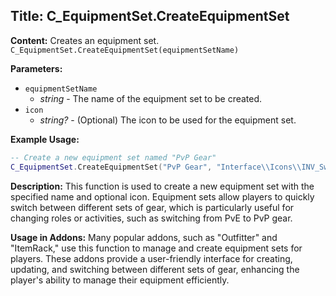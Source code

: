## Title: C_EquipmentSet.CreateEquipmentSet

**Content:**
Creates an equipment set.
`C_EquipmentSet.CreateEquipmentSet(equipmentSetName)`

**Parameters:**
- `equipmentSetName`
  - *string* - The name of the equipment set to be created.
- `icon`
  - *string?* - (Optional) The icon to be used for the equipment set.

**Example Usage:**
```lua
-- Create a new equipment set named "PvP Gear"
C_EquipmentSet.CreateEquipmentSet("PvP Gear", "Interface\\Icons\\INV_Sword_27")
```

**Description:**
This function is used to create a new equipment set with the specified name and optional icon. Equipment sets allow players to quickly switch between different sets of gear, which is particularly useful for changing roles or activities, such as switching from PvE to PvP gear.

**Usage in Addons:**
Many popular addons, such as "Outfitter" and "ItemRack," use this function to manage and create equipment sets for players. These addons provide a user-friendly interface for creating, updating, and switching between different sets of gear, enhancing the player's ability to manage their equipment efficiently.